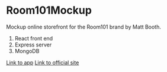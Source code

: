 # Room101Mockup

Mockup online storefront for the Room101 brand by Matt Booth.

1. React front end
2. Express server
3. MongoDB

[Link to app](https://room101mockup.herokuapp.com/)
[Link to official site](https://room101brand.com/)
